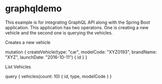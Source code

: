 # graphqldemo
This example is for integrating GraphQL API along with the Spring Boot application. This application has two operatons. One is creating a new vehicle and the second one is querying the vehicles.

Creates a new vehicle

mutation {
  createVehicle(type: "car", modelCode: "XYZ0193", brandName: "XYZ", launchDate: "2016-10-11") 
  {
    id
  }
}

List Vehicles

query {
  vehicles(count: 10) 
  {
    id, 
    type, 
    modelCode
}
}
